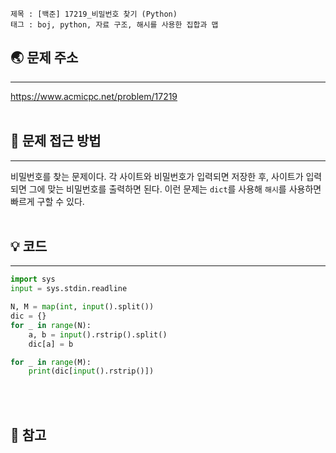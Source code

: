 ```
제목 : [백준] 17219_비밀번호 찾기 (Python)
태그 : boj, python, 자료 구조, 해시를 사용한 집합과 맵
```
## 🌏 문제 주소
___
<https://www.acmicpc.net/problem/17219>
<br/><br/>

## 🤔 문제 접근 방법
___
비밀번호를 찾는 문제이다. 각 사이트와 비밀번호가 입력되면 저장한 후, 사이트가 입력되면 그에 맞는 비밀번호를 출력하면 된다. 이런 문제는 `dict`를 사용해 `해시`를 사용하면 빠르게 구할 수 있다.
<br/><br/>

## 💡 코드 
___
```python
import sys
input = sys.stdin.readline

N, M = map(int, input().split())
dic = {}
for _ in range(N):
    a, b = input().rstrip().split()
    dic[a] = b

for _ in range(M):
    print(dic[input().rstrip()])
```
<br/><br/>
## 📔 참고
> 
